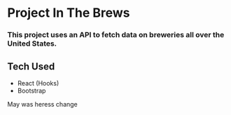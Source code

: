 # Project In The Brews

### This project uses an API to fetch data on breweries all over the United States.

## Tech Used
- React (Hooks)
- Bootstrap

May was heress
change